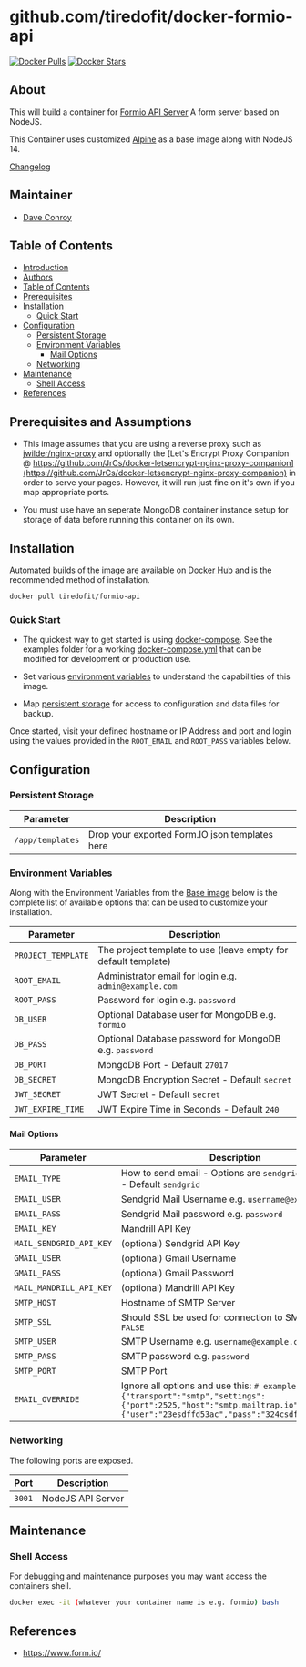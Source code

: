 # github.com/tiredofit/docker-formio-api

[![Docker Pulls](https://img.shields.io/docker/pulls/tiredofit/formio-api.svg)](https://hub.docker.com/r/tiredofit/formio-api)
[![Docker Stars](https://img.shields.io/docker/stars/tiredofit/formio-api.svg)](https://hub.docker.com/r/tiredofit/formio-api)

## About

This will build a container for [Formio API Server](https://www.form.io/) A form server based on NodeJS.

This Container uses customized [Alpine](https://hub.docker.com/r/tiredofit/alpine) as a base image along with NodeJS 14.

[Changelog](CHANGELOG.md)

## Maintainer

- [Dave Conroy](https://github.com/tiredofit)

## Table of Contents

- [Introduction](#introduction)
- [Authors](#authors)
- [Table of Contents](#table-of-contents)
- [Prerequisites](#prerequisites)
- [Installation](#installation)
  - [Quick Start](#quick-start)
- [Configuration](#configuration)
  - [Persistent Storage](#persistent-storage)
  - [Environment Variables](#environment-variables)
    - [Mail Options](#mail-options)
  - [Networking](#networking)
- [Maintenance](#maintenance)
  - [Shell Access](#shell-access)
- [References](#references)

## Prerequisites and Assumptions

 - This image assumes that you are using a reverse proxy such as [jwilder/nginx-proxy](https://github.com/jwilder/nginx-proxy) and
optionally the [Let's Encrypt Proxy Companion @
https://github.com/JrCs/docker-letsencrypt-nginx-proxy-companion](https://github.com/JrCs/docker-letsencrypt-nginx-proxy-companion) in
order to serve your pages. However, it will run just fine on it's own if you map appropriate ports.

 - You must use have an seperate MongoDB container instance setup for storage of data before running this container on its own.

## Installation

Automated builds of the image are available on [Docker Hub](https://hub.docker.com/r/tiredofit/formio-api) and is the
recommended method of installation.


```bash
docker pull tiredofit/formio-api
```

### Quick Start

* The quickest way to get started is using [docker-compose](https://docs.docker.com/compose/). See the examples folder for a working
[docker-compose.yml](examples/docker-compose.yml) that can be modified for development or production use.

* Set various [environment variables](#environment-variables) to understand the capabilities of this image.
* Map [persistent storage](#data-volumes) for access to configuration and data files for backup.

Once started, visit your defined hostname or IP Address and port and login using the values provided in the `ROOT_EMAIL` and
`ROOT_PASS` variables below.


## Configuration

### Persistent Storage


| Parameter        | Description                                    |
| ---------------- | ---------------------------------------------- |
| `/app/templates` | Drop your exported Form.IO json templates here |

### Environment Variables

Along with the Environment Variables from the [Base image](https://hub.docker.com/r/tiredofit/alpine) below is the complete list of
available options that can be used to customize your installation.


| Parameter          | Description                                                    |
| ------------------ | -------------------------------------------------------------- |
| `PROJECT_TEMPLATE` | The project template to use (leave empty for default template) |
| `ROOT_EMAIL`       | Administrator email for login e.g. `admin@example.com`         |
| `ROOT_PASS`        | Password for login e.g. `password`                             |
| `DB_USER`          | Optional Database user for MongoDB e.g. `formio`               |
| `DB_PASS`          | Optional Database password for MongoDB e.g. `password`         |
| `DB_PORT`          | MongoDB Port - Default `27017`                                 |
| `DB_SECRET`        | MongoDB Encryption Secret - Default `secret`                   |
| `JWT_SECRET`       | JWT Secret - Default `secret`                                  |
| `JWT_EXPIRE_TIME`  | JWT Expire Time in Seconds - Default `240`                     |

#### Mail Options

| Parameter               | Description                                                                                                                                                                  |
| ----------------------- | ---------------------------------------------------------------------------------------------------------------------------------------------------------------------------- |
| `EMAIL_TYPE`            | How to send email - Options are `sendgrid`, `mandrill` - Default `sendgrid`                                                                                                  |
| `EMAIL_USER`            | Sendgrid Mail Username e.g. `username@example.com`                                                                                                                           |
| `EMAIL_PASS`            | Sendgrid Mail password e.g. `password`                                                                                                                                       |
| `EMAIL_KEY`             | Mandrill API Key                                                                                                                                                             |
| `MAIL_SENDGRID_API_KEY` | (optional) Sendgrid API Key                                                                                                                                                  |
| `GMAIL_USER`            | (optional) Gmail Username                                                                                                                                                    |
| `GMAIL_PASS`            | (optional) Gmail Password                                                                                                                                                    |
| `MAIL_MANDRILL_API_KEY` | (optional) Mandrill API Key                                                                                                                                                  |
| `SMTP_HOST`             | Hostname of SMTP Server                                                                                                                                                      |
| `SMTP_SSL`              | Should SSL be used for connection to SMTP `TRUE` `FALSE`                                                                                                                     |
| `SMTP_USER`             | SMTP Username e.g. `username@example.com`                                                                                                                                    |
| `SMTP_PASS`             | SMTP password e.g. `password`                                                                                                                                                |
| `SMTP_PORT`             | SMTP Port                                                                                                                                                                    |
| `EMAIL_OVERRIDE`        | Ignore all options and use this: `# example: {"transport":"smtp","settings":{"port":2525,"host":"smtp.mailtrap.io","auth":{"user":"23esdffd53ac","pass":"324csdfsdf989a"}}}` |


### Networking

The following ports are exposed.

| Port   | Description       |
| ------ | ----------------- |
| `3001` | NodeJS API Server |


## Maintenance
### Shell Access

For debugging and maintenance purposes you may want access the containers shell.

```bash
docker exec -it (whatever your container name is e.g. formio) bash
```

## References

* https://www.form.io/

